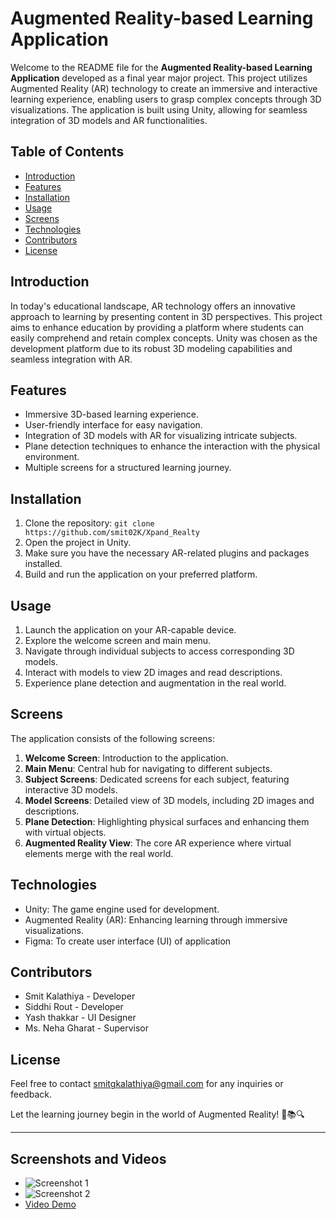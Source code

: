 # Augmented Reality-based Learning Application

Welcome to the README file for the **Augmented Reality-based Learning Application** developed as a final year major project. This project utilizes Augmented Reality (AR) technology to create an immersive and interactive learning experience, enabling users to grasp complex concepts through 3D visualizations. The application is built using Unity, allowing for seamless integration of 3D models and AR functionalities.

## Table of Contents
- [Introduction](#introduction)
- [Features](#features)
- [Installation](#installation)
- [Usage](#usage)
- [Screens](#screens)
- [Technologies](#technologies)
- [Contributors](#contributors)
- [License](#license)

## Introduction
In today's educational landscape, AR technology offers an innovative approach to learning by presenting content in 3D perspectives. This project aims to enhance education by providing a platform where students can easily comprehend and retain complex concepts. Unity was chosen as the development platform due to its robust 3D modeling capabilities and seamless integration with AR.

## Features
- Immersive 3D-based learning experience.
- User-friendly interface for easy navigation.
- Integration of 3D models with AR for visualizing intricate subjects.
- Plane detection techniques to enhance the interaction with the physical environment.
- Multiple screens for a structured learning journey.

## Installation
1. Clone the repository: `git clone https://github.com/smit02K/Xpand_Realty`
2. Open the project in Unity.
3. Make sure you have the necessary AR-related plugins and packages installed.
4. Build and run the application on your preferred platform.

## Usage
1. Launch the application on your AR-capable device.
2. Explore the welcome screen and main menu.
3. Navigate through individual subjects to access corresponding 3D models.
4. Interact with models to view 2D images and read descriptions.
5. Experience plane detection and augmentation in the real world.

## Screens
The application consists of the following screens:
1. **Welcome Screen**: Introduction to the application.
2. **Main Menu**: Central hub for navigating to different subjects.
3. **Subject Screens**: Dedicated screens for each subject, featuring interactive 3D models.
4. **Model Screens**: Detailed view of 3D models, including 2D images and descriptions.
5. **Plane Detection**: Highlighting physical surfaces and enhancing them with virtual objects.
6. **Augmented Reality View**: The core AR experience where virtual elements merge with the real world.

## Technologies
- Unity: The game engine used for development.
- Augmented Reality (AR): Enhancing learning through immersive visualizations.
- Figma: To create user interface (UI) of application

## Contributors
- Smit Kalathiya - Developer
- Siddhi Rout - Developer
- Yash thakkar - UI Designer
- Ms. Neha Gharat - Supervisor
  

## License


Feel free to contact smitgkalathiya@gmail.com for any inquiries or feedback.

Let the learning journey begin in the world of Augmented Reality! 🌟📚🔍

---

## Screenshots and Videos


- ![Screenshot 1](link_to_screenshot_1)
- ![Screenshot 2](link_to_screenshot_2)
- [Video Demo](link_to_video_demo)
